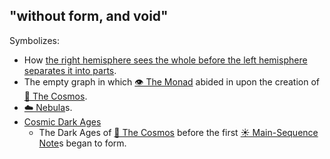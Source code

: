 ## "without form, and void"

Symbolizes:

* How [the right hemisphere sees the whole before the left hemisphere separates it into parts](The%20right%20hemisphere%20sees%20the%20whole%20before%20the%20left%20hemisphere%20separates%20it%20into%20parts.md).
* The empty graph in which [👁 The Monad](🔮%20The%20Cosmos/The%20Monad.md) abided in upon the creation of [🔮 The Cosmos](🔮%20The%20Cosmos/The%20Cosmos.md).
* [☁️ Nebula](Nebula)s.
* [Cosmic Dark Ages](Cosmic%20Dark%20Ages.md)
  * The Dark Ages of [🔮 The Cosmos](🔮%20The%20Cosmos/The%20Cosmos.md) before the first [☀️ Main-Sequence Note](Main-Sequence%20Note)s began  to form.
